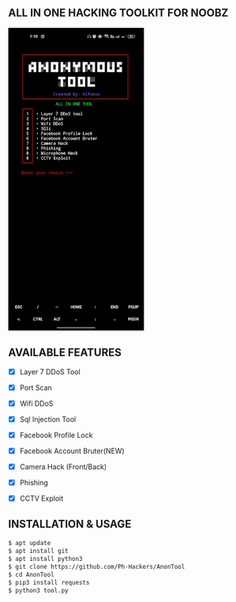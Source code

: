 ## ALL IN ONE HACKING TOOLKIT FOR NOOBZ
![FIRST RUN OF MY TOOL](https://github.com/Ph-Hackers/ss/blob/main/11.jpg)


## AVAILABLE FEATURES
- [x] Layer 7 DDoS Tool
- [x] Port Scan
- [x] Wifi DDoS
- [x] Sql Injection Tool
- [x] Facebook Profile Lock
- [x] Facebook Account Bruter(NEW)
- [x] Camera Hack (Front/Back)
- [x] Phishing
- [x] CCTV Exploit


## INSTALLATION & USAGE
    
    $ apt update
    $ apt install git
    $ apt install python3
    $ git clone https://github.com/Ph-Hackers/AnonTool
    $ cd AnonTool
    $ pip3 install requests
    $ python3 tool.py
    
    
   
